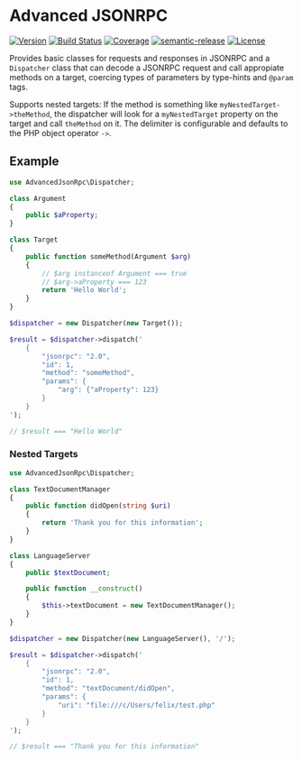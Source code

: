 # Advanced JSONRPC

[![Version](https://img.shields.io/packagist/v/felixfbecker/advanced-json-rpc.svg)](https://packagist.org/packages/felixfbecker/advanced-json-rpc)
[![Build Status](https://travis-ci.org/felixfbecker/php-advanced-json-rpc.svg?branch=master)](https://travis-ci.org/felixfbecker/php-advanced-json-rpc)
[![Coverage](https://codecov.io/gh/felixfbecker/php-advanced-json-rpc/branch/master/graph/badge.svg)](https://codecov.io/gh/felixfbecker/php-advanced-json-rpc)
[![semantic-release](https://img.shields.io/badge/%20%20%F0%9F%93%A6%F0%9F%9A%80-semantic--release-e10079.svg)](https://github.com/semantic-release/semantic-release)
[![License](https://img.shields.io/packagist/l/felixfbecker/advanced-json-rpc.svg)](https://github.com/felixfbecker/php-advanced-json-rpc/blob/master/LICENSE)

Provides basic classes for requests and responses in JSONRPC and a `Dispatcher` class that can decode a JSONRPC request
and call appropiate methods on a target, coercing types of parameters by type-hints and `@param` tags.

Supports nested targets: If the method is something like `myNestedTarget->theMethod`, the dispatcher will look for a
`myNestedTarget` property on the target and call `theMethod` on it. The delimiter is configurable and defaults to the
PHP object operator `->`.

## Example

```php
use AdvancedJsonRpc\Dispatcher;

class Argument 
{
    public $aProperty;
}

class Target
{
    public function someMethod(Argument $arg)
    {
        // $arg instanceof Argument === true
        // $arg->aProperty === 123
        return 'Hello World';
    }
}

$dispatcher = new Dispatcher(new Target());

$result = $dispatcher->dispatch('
    {
        "jsonrpc": "2.0",
        "id": 1,
        "method": "someMethod", 
        "params": {
            "arg": {"aProperty": 123}
        }
    }
');

// $result === "Hello World"
```

### Nested Targets

```php
use AdvancedJsonRpc\Dispatcher;

class TextDocumentManager 
{
    public function didOpen(string $uri)
    {
        return 'Thank you for this information';
    }
}

class LanguageServer
{
    public $textDocument;

    public function __construct()
    {
        $this->textDocument = new TextDocumentManager();
    }
}

$dispatcher = new Dispatcher(new LanguageServer(), '/');

$result = $dispatcher->dispatch('
    {
        "jsonrpc": "2.0",
        "id": 1,
        "method": "textDocument/didOpen", 
        "params": {
            "uri": "file:///c/Users/felix/test.php"
        }
    }
');

// $result === "Thank you for this information"
```
